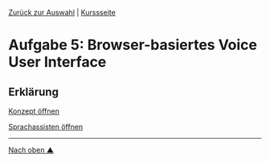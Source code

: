 [Zurück zur Auswahl](https://gionegel.github.io/IFD-WiSe20-21/) | [Kurssseite](https://webuser.hs-furtwangen.de/~rag/lehre/WiSe20-21/IFD/Kursinhalt/Team/)

# Aufgabe 5: Browser-basiertes Voice User Interface

## Erklärung

[Konzept öffnen](https://gionegel.github.io/IFD-WiSe20-21/task-4.html)

[Sprachassisten öffnen](https://gionegel.github.io/IFD-WiSe20-21/task-5-run.html)

---
[Nach oben &#x25B2;](#top)

